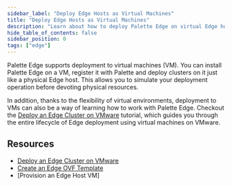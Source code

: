 ```yaml
---
sidebar_label: "Deploy Edge Hosts as Virtual Machines"
title: "Deploy Edge Hosts as Virtual Machines"
description: "Learn about how to deploy Palette Edge on virtual Edge hosts."
hide_table_of_contents: false
sidebar_position: 0
tags: ["edge"]
---
```


Palette Edge supports deployment to virtual machines (VM). You can install Palette Edge on a VM, register it with
Palette and deploy clusters on it just like a physical Edge host. This allows you to simulate your deployment operation
before devoting physical resources.

In addition, thanks to the flexibility of virtual environments, deployment to VMs can also be a way of learning how to
work with Palette Edge. Checkout the [Deploy an Edge Cluster on VMware](./deploy-cluster.md) tutorial, which guides you
through the entire lifecycle of Edge deployment using virtual machines on VMware.

## Resources

- [Deploy an Edge Cluster on VMware](./deploy-cluster.md)
- [Create an Edge OVF Template](./create-ovf-template.md)
- [Provision an Edge Host VM]
